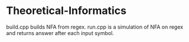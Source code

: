 # Theoretical-Informatics
build.cpp builds NFA from regex. run.cpp is a simulation of NFA on regex and returns answer after each input symbol.

